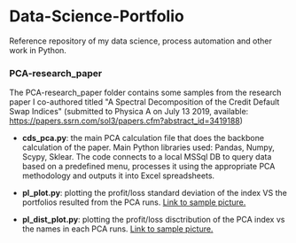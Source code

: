 # Data-Science-Portfolio
Reference repository of my data science, process automation and other work in Python.

### PCA-research_paper
The PCA-research_paper folder contains some samples from the research paper I co-authored titled "A Spectral Decomposition of the Credit Default Swap Indices" (submitted to Physica A on July 13 2019, available: https://papers.ssrn.com/sol3/papers.cfm?abstract_id=3419188)

- **cds_pca.py**: the main PCA calculation file that does the backbone calculation of the paper. Main Python libraries used: Pandas, Numpy, Scypy, Sklear. The code connects to a local MSSql DB to query data based on a predefined menu, processes it using the appropriate PCA methodology and outputs it into Excel spreadsheets.

- **pl_plot.py**: plotting the profit/loss standard deviation of the index VS the portfolios resulted from the PCA runs. [Link to sample picture.](https://github.com/sinpe13/Data-Science-Portfolio/blob/master/PCA-research_paper/pl_plot.png)

- **pl_dist_plot.py**: plotting the profit/loss disctribution of the PCA index vs the names in each PCA runs. [Link to sample picture.](https://github.com/sinpe13/Data-Science-Portfolio/blob/master/PCA-research_paper/pl_dist_plot.png)

###
